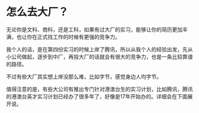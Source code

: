 # 怎么去大厂？

无论你是文科、商科，还是工科，如果有过大厂的实习，能够让你的简历更加丰满，也让你在正式找工作的时候有更强的竞争力。

我个人的话，是在第四份实习的时候上岸了腾讯，所以从我个人的经验出发，先从小公司做起，逐步到中厂，再投大厂的话就会有很大的竞争力，也是一条比较靠谱的路径。

不过有些大厂其实想上岸没那么难，比如字节，感觉身边人均字节。

值得注意的是，有些大公司有推出专门针对港澳台生的实习计划，比如腾讯，腾讯的港澳台英才实习计划已经办了很多年了，好像是17年开始办的。详细会在下面展开说。





